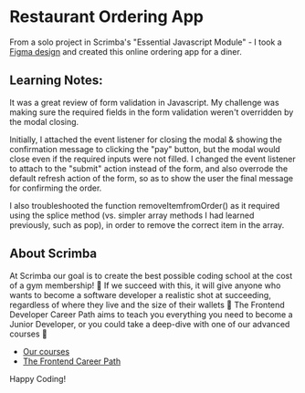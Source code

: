 # Restaurant Ordering App

From a solo project in Scrimba's "Essential Javascript Module" - I took a [Figma design](https://www.figma.com/file/Hdgwo69Dym9vVsxbuPbl0h/Mobile-Restaurant-Menu?node-id=0%3A1) and created this online ordering app for a diner.

## Learning Notes:

It was a great review of form validation in Javascript. My challenge was making sure the required fields in the form validation weren't overridden by the modal closing. 

Initially, I attached the event listener for closing the modal & showing the confirmation message to clicking the "pay" button, but the modal would close even if the required inputs were not filled. I changed the event listener to attach to the "submit" action instead of the form, and also overrode the default refresh action of the form, so as to show the user the final message for confirming the order.

I also troubleshooted the function removeItemfromOrder() as it required using the splice method (vs. simpler array methods I had learned previously, such as pop), in order to remove the correct item in the array.


## About Scrimba

At Scrimba our goal is to create the best possible coding school at the cost of a gym membership! 💜
If we succeed with this, it will give anyone who wants to become a software developer a realistic shot at succeeding, regardless of where they live and the size of their wallets 🎉
The Frontend Developer Career Path aims to teach you everything you need to become a Junior Developer, or you could take a deep-dive with one of our advanced courses 🚀

- [Our courses](https://scrimba.com/allcourses)
- [The Frontend Career Path](https://scrimba.com/learn/frontend)

Happy Coding!
